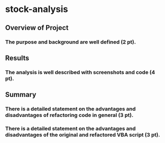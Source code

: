 # stock-analysis

## Overview of Project
### The purpose and background are well defined (2 pt).
## Results
### The analysis is well described with screenshots and code (4 pt).
## Summary
### There is a detailed statement on the advantages and disadvantages of refactoring code in general (3 pt).
### There is a detailed statement on the advantages and disadvantages of the original and refactored VBA script (3 pt).

